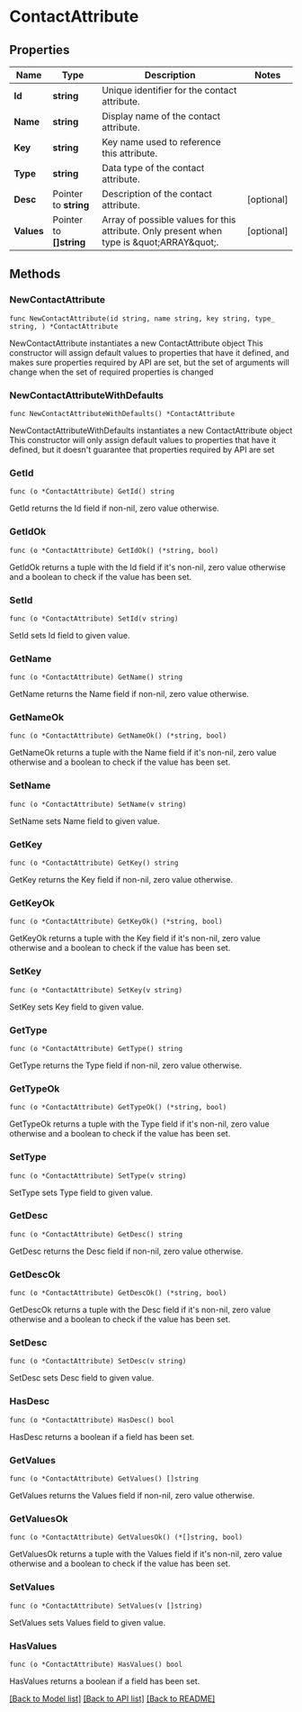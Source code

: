 # ContactAttribute

## Properties

Name | Type | Description | Notes
------------ | ------------- | ------------- | -------------
**Id** | **string** | Unique identifier for the contact attribute. | 
**Name** | **string** | Display name of the contact attribute. | 
**Key** | **string** | Key name used to reference this attribute. | 
**Type** | **string** | Data type of the contact attribute. | 
**Desc** | Pointer to **string** | Description of the contact attribute. | [optional] 
**Values** | Pointer to **[]string** | Array of possible values for this attribute. Only present when type is \&quot;ARRAY\&quot;. | [optional] 

## Methods

### NewContactAttribute

`func NewContactAttribute(id string, name string, key string, type_ string, ) *ContactAttribute`

NewContactAttribute instantiates a new ContactAttribute object
This constructor will assign default values to properties that have it defined,
and makes sure properties required by API are set, but the set of arguments
will change when the set of required properties is changed

### NewContactAttributeWithDefaults

`func NewContactAttributeWithDefaults() *ContactAttribute`

NewContactAttributeWithDefaults instantiates a new ContactAttribute object
This constructor will only assign default values to properties that have it defined,
but it doesn't guarantee that properties required by API are set

### GetId

`func (o *ContactAttribute) GetId() string`

GetId returns the Id field if non-nil, zero value otherwise.

### GetIdOk

`func (o *ContactAttribute) GetIdOk() (*string, bool)`

GetIdOk returns a tuple with the Id field if it's non-nil, zero value otherwise
and a boolean to check if the value has been set.

### SetId

`func (o *ContactAttribute) SetId(v string)`

SetId sets Id field to given value.


### GetName

`func (o *ContactAttribute) GetName() string`

GetName returns the Name field if non-nil, zero value otherwise.

### GetNameOk

`func (o *ContactAttribute) GetNameOk() (*string, bool)`

GetNameOk returns a tuple with the Name field if it's non-nil, zero value otherwise
and a boolean to check if the value has been set.

### SetName

`func (o *ContactAttribute) SetName(v string)`

SetName sets Name field to given value.


### GetKey

`func (o *ContactAttribute) GetKey() string`

GetKey returns the Key field if non-nil, zero value otherwise.

### GetKeyOk

`func (o *ContactAttribute) GetKeyOk() (*string, bool)`

GetKeyOk returns a tuple with the Key field if it's non-nil, zero value otherwise
and a boolean to check if the value has been set.

### SetKey

`func (o *ContactAttribute) SetKey(v string)`

SetKey sets Key field to given value.


### GetType

`func (o *ContactAttribute) GetType() string`

GetType returns the Type field if non-nil, zero value otherwise.

### GetTypeOk

`func (o *ContactAttribute) GetTypeOk() (*string, bool)`

GetTypeOk returns a tuple with the Type field if it's non-nil, zero value otherwise
and a boolean to check if the value has been set.

### SetType

`func (o *ContactAttribute) SetType(v string)`

SetType sets Type field to given value.


### GetDesc

`func (o *ContactAttribute) GetDesc() string`

GetDesc returns the Desc field if non-nil, zero value otherwise.

### GetDescOk

`func (o *ContactAttribute) GetDescOk() (*string, bool)`

GetDescOk returns a tuple with the Desc field if it's non-nil, zero value otherwise
and a boolean to check if the value has been set.

### SetDesc

`func (o *ContactAttribute) SetDesc(v string)`

SetDesc sets Desc field to given value.

### HasDesc

`func (o *ContactAttribute) HasDesc() bool`

HasDesc returns a boolean if a field has been set.

### GetValues

`func (o *ContactAttribute) GetValues() []string`

GetValues returns the Values field if non-nil, zero value otherwise.

### GetValuesOk

`func (o *ContactAttribute) GetValuesOk() (*[]string, bool)`

GetValuesOk returns a tuple with the Values field if it's non-nil, zero value otherwise
and a boolean to check if the value has been set.

### SetValues

`func (o *ContactAttribute) SetValues(v []string)`

SetValues sets Values field to given value.

### HasValues

`func (o *ContactAttribute) HasValues() bool`

HasValues returns a boolean if a field has been set.


[[Back to Model list]](../README.md#documentation-for-models) [[Back to API list]](../README.md#documentation-for-api-endpoints) [[Back to README]](../README.md)


